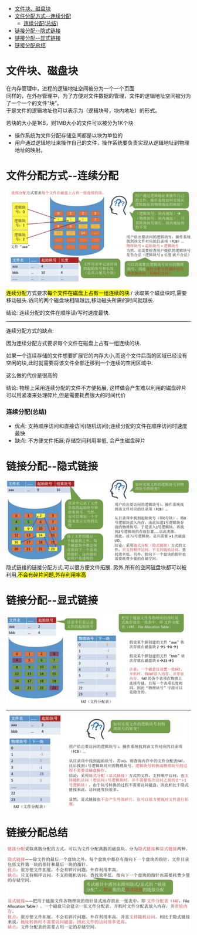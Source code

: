 - [文件块、磁盘块](#文件块磁盘块)
- [文件分配方式--连续分配](#文件分配方式--连续分配)
    - [连续分配(总结)](#连续分配总结)
- [链接分配--隐式链接](#链接分配--隐式链接)
- [链接分配--显式链接](#链接分配--显式链接)
- [链接分配总结](#链接分配总结)

# 文件块、磁盘块
在内存管理中，进程的逻辑地址空间被分为一个一个页面\
同样的，在外存管理中，为了方便对文件数据的管理，文件的逻辑地址空间被分为了一个一个的文件“块”。\
于是文件的逻辑地址也可以表示为（逻辑块号，块内地址）的形式。

若块的大小是1KB，则1MB大小的文件可以被分为1K个块

- 操作系统为文件分配存储空间都是以块为单位的
- 用户通过逻辑地址来操作自己的文件，操作系统要负责实现从逻辑地址到物理地址的映射。

# 文件分配方式--连续分配
<img src="../img/文件分配方式--连续分配.png">

<mark>连续分配</mark>方式要求<mark>每个文件在磁盘上占有一组连续的块</mark>./
读取某个磁盘块时,需要移动磁头.访问的两个磁盘块相隔越远,移动磁头所需的时间就越长.

结论: 连续分配的文件在顺序读/写时速度最快.
<hr>

连续分配方式的缺点: 

因为连续分配方式要求每个文件在磁盘上占有一组连续的块.

如果一个连续存储的文件想要扩展它的内存大小,而这个文件后面的区域已经没有空闲的块,此时就需要将该文件全部迁移到一个连续的空闲区域中.

这么做的代价是很高的

结论: 物理上采用连续分配的文件不方便拓展, 这样做会产生难以利用的磁盘碎片\
可以用紧凑来处理碎片,但是需要耗费很大的时间代价

### 连续分配(总结)
- 优点: 支持顺序访问和直接访问(随机访问);连续分配的文件在顺序访问时速度最快
- 缺点: 不方便文件拓展;存储空间利用率低, 会产生磁盘碎片

# 链接分配--隐式链接
<img src="../img/链接分配--隐式链接.png">
隐式链接的链接分配方式,可以很方便文件拓展.
另外,所有的空闲磁盘块都可以被利用,<mark>不会有碎片问题,外存利用率高</mark>

# 链接分配--显式链接
<img src="../img/链接分配--显示链接.png">
<hr>
<img src="../img/链接分配--显式链接(总结).png">

# 链接分配总结
<img src="../img/链接分配总结.png">